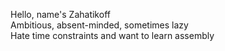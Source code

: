 Hello, name's Zahatikoff  
Ambitious, absent-minded, sometimes lazy  
Hate time constraints and want to learn assembly
<!---
- 👋 Hi, I’m @Zahatikoff
- 👀 I’m interested in ...
- 🌱 I’m currently learning ...
- 💞️ I’m looking to collaborate on ...
- 📫 How to reach me ...
Zahatikoff/Zahatikoff is a ✨ special ✨ repository because its `README.md` (this file) appears on your GitHub profile.
You can click the Preview link to take a look at your changes.
--->
